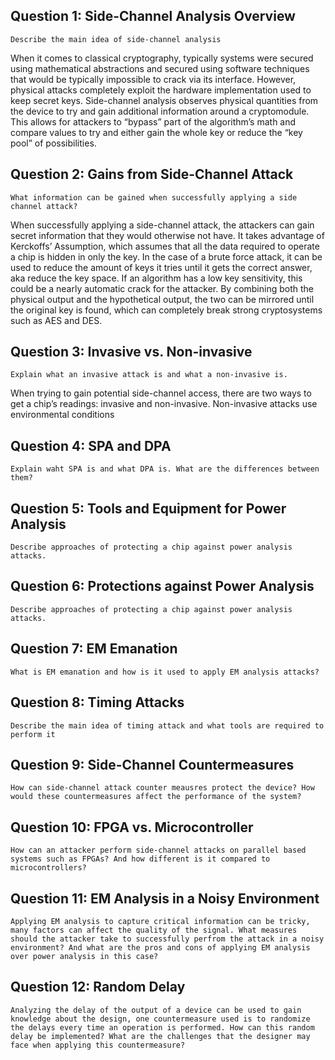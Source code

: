 
## Question 1: Side-Channel Analysis Overview

```ad-question
Describe the main idea of side-channel analysis
```

When it comes to classical cryptography, typically systems were secured using mathematical abstractions and secured using software techniques that would be typically impossible to crack via its interface. However, physical attacks completely exploit the hardware implementation used to keep secret keys. Side-channel analysis observes physical quantities from the device to try and gain additional information around a cryptomodule. This allows for attackers to “bypass” part of the algorithm’s math and compare values to try and either gain the whole key or reduce the “key pool” of possibilities.


## Question 2: Gains from Side-Channel Attack

```ad-question
What information can be gained when successfully applying a side channel attack?
```

When successfully applying a side-channel attack, the attackers can gain secret information that they would otherwise not have. It takes advantage of Kerckoffs’ Assumption, which assumes that all the data required to operate a chip is hidden in only the key. In the case of a brute force attack, it can be used to reduce the amount of keys it tries until it gets the correct answer, aka reduce the key space. If an algorithm has a low key sensitivity, this could be a nearly automatic crack for the attacker. By combining both the physical output and the hypothetical output, the two can be mirrored until the original key is found, which can completely break strong cryptosystems such as AES and DES.

## Question 3: Invasive vs. Non-invasive

```ad-question
Explain what an invasive attack is and what a non-invasive is.
```

When trying to gain potential side-channel access, there are two ways to get a chip’s readings: invasive and non-invasive. Non-invasive attacks use environmental conditions

## Question 4: SPA and DPA

```ad-question
Explain waht SPA is and what DPA is. What are the differences between them?
```

## Question 5: Tools and Equipment for Power Analysis

```ad-question
Describe approaches of protecting a chip against power analysis attacks.
```

## Question 6: Protections against Power Analysis

```ad-question
Describe approaches of protecting a chip against power analysis attacks.
```

## Question 7: EM Emanation

```ad-question
What is EM emanation and how is it used to apply EM analysis attacks?
```

## Question 8: Timing Attacks

```ad-question
Describe the main idea of timing attack and what tools are required to perform it
```

## Question 9: Side-Channel Countermeasures

```ad-question
How can side-channel attack counter meausres protect the device? How would these countermeasures affect the performance of the system?
```

## Question 10: FPGA vs. Microcontroller

```ad-question
How can an attacker perform side-channel attacks on parallel based systems such as FPGAs? And how different is it compared to microcontrollers?
```

## Question 11: EM Analysis in a Noisy Environment

```ad-question
Applying EM analysis to capture critical information can be tricky, many factors can affect the quality of the signal. What measures should the attacker take to successfully perfrom the attack in a noisy environment? And what are the pros and cons of applying EM analysis over power analysis in this case?
```

## Question 12: Random Delay

```ad-question
Analyzing the delay of the output of a device can be used to gain knowledge about the design, one countermeasure used is to randomize the delays every time an operation is performed. How can this random delay be implemented? What are the challenges that the designer may face when applying this countermeasure?
```